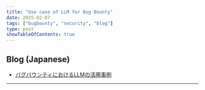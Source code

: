 ```yaml
---
title: "Use case of LLM for Bug Bounty"
date: 2025-02-07
tags: ["bugbounty", "security", "blog"]
type: post
showTableOfContents: true
---
```


## Blog (Japanese)
- [バグバウンティにおけるLLMの活用事例]([https://scgajge12.hatenablog.com/entry/bugbounty_js_analyze](https://scgajge12.hatenablog.com/entry/bugbounty_llm))

---
